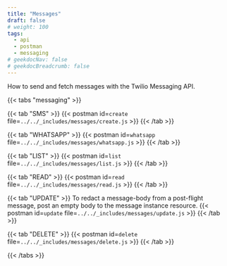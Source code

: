 ```yaml
---
title: "Messages"
draft: false
# weight: 100
tags:
  - api
  - postman
  - messaging
# geekdocNav: false
# geekdocBreadcrumb: false
---
```


How to send and fetch messages with the Twilio Messaging API.

{{< tabs "messaging" >}}

{{< tab "SMS" >}}
{{< postman id=`create` file=`../../_includes/messages/create.js` >}}
{{< /tab >}}

{{< tab "WHATSAPP" >}}
{{< postman id=`whatsapp` file=`../../_includes/messages/whatsapp.js` >}}
{{< /tab >}}

{{< tab "LIST" >}}
{{< postman id=`list` file=`../../_includes/messages/list.js` >}}
{{< /tab >}}

{{< tab "READ" >}}
{{< postman id=`read` file=`../../_includes/messages/read.js` >}}
{{< /tab >}}

{{< tab "UPDATE" >}}
To redact a message-body from a post-flight message, post an empty body to the message instance resource.
{{< postman id=`update` file=`../../_includes/messages/update.js` >}}
{{< /tab >}}

{{< tab "DELETE" >}}
{{< postman id=`delete` file=`../../_includes/messages/delete.js` >}}
{{< /tab >}}

{{< /tabs >}}
